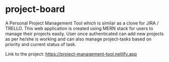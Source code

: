 # project-board
A Personal Project Management Tool which is similar as a clone for JIRA / TRELLO.
This web application is created using MERN stack for users to manage their projects easily. 
User once authenticated can add new projects as per he/she is working and can also manage project-tasks based on priority and current status of task.

Link to the project: https://project-management-tool.netlify.app
